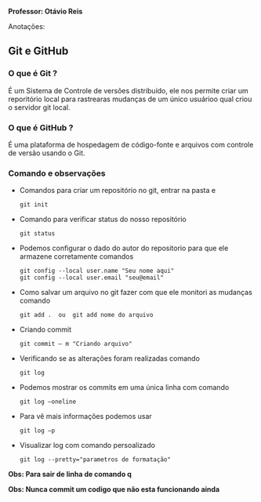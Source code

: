 __Professor: Otávio Reis__

Anotações:

## **Git e GitHub**

### O que é Git ?

É um Sistema de Controle de versões distribuído, ele nos permite criar um reporitório local para rastrearas mudanças de um único usuárioo qual criou o servidor git local.

### O que é GitHub ?

É uma plataforma de hospedagem de código-fonte e arquivos com controle de versão usando o Git. 

### **Comando e observações**

- Comandos para criar um repositório no git, entrar na pasta e
    ```
    git init
    ``` 


- Comando para verificar status do  nosso repositório 
    ```
    git status
    ```

- Podemos configurar o dado do autor  do repositorio para que ele armazene corretamente comandos
    ```
    git config --local user.name "Seu nome aqui" 
    git config --local user.email "seu@email"
    ``` 

- Como salvar um arquivo no git fazer com que ele monitori as mudanças comando
    ```
    git add .  ou  git add nome do arquivo
    ``` 

- Criando commit  
    ```
    git commit – m "Criando arquivo"
    ``` 

- Verificando se as alterações foram realizadas comando
    ```
    git log 
    ```

- Podemos mostrar os commits em uma única linha com comando
    ```
    git log –oneline
    ``` 

- Para vê mais informações podemos usar
    ```
    git log –p
    ``` 

- Visualizar log com comando persoalizado
    ```
    git log --pretty="parametros de formatação"
    ``` 


__Obs: Para sair de linha de comando q__  

__Obs:  Nunca commit um codigo que não esta funcionando ainda__
